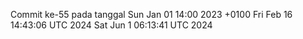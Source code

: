 Commit ke-55 pada tanggal Sun Jan 01 14:00 2023 +0100
Fri Feb 16 14:43:06 UTC 2024
Sat Jun  1 06:13:41 UTC 2024
